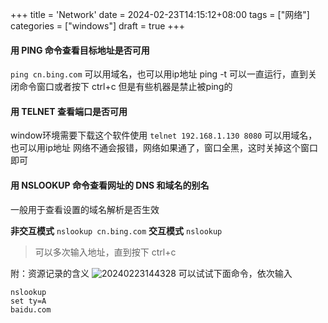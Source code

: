 +++
title = 'Network'
date = 2024-02-23T14:15:12+08:00
tags = ["网络"]
categories = ["windows"]
draft = true
+++

#### 用 PING 命令查看目标地址是否可用

`
ping cn.bing.com
`
可以用域名，也可以用ip地址
ping -t 可以一直运行，直到关闭命令窗口或者按下 ctrl+c
但是有些机器是禁止被ping的

#### 用 TELNET 查看端口是否可用
window环境需要下载这个软件使用
`
telnet 192.168.1.130 8080
`
可以用域名，也可以用ip地址
网络不通会报错，网络如果通了，窗口全黑，这时关掉这个窗口即可

#### 用 NSLOOKUP 命令查看网址的 DNS 和域名的别名
一般用于查看设置的域名解析是否生效

**非交互模式**
`
nslookup cn.bing.com
`
**交互模式**
`
nslookup
`
> 可以多次输入地址，直到按下 ctrl+c

附：资源记录的含义
![20240223144328](http://qiniu.yixiapp.com/image/sap/2024/20240223144328.png)
可以试试下面命令，依次输入
```
nslookup
set ty=A
baidu.com
```